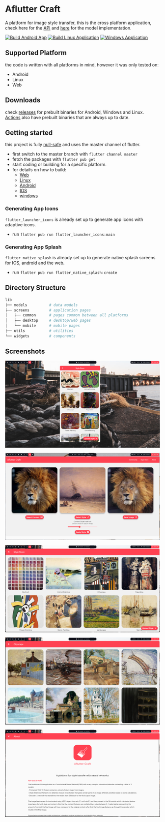 # Aflutter Craft

A platform for image style transfer, this is the cross platform application,
check here for the [API](https://github.com/Blacksuan19/Aflutter-Craft-API) and
[here](https://github.com/Aflutter-Craft/Network) for the model implementation.

[![Build Android App](https://github.com/Aflutter-Craft/App/actions/workflows/build-android-app.yml/badge.svg)](https://github.com/Aflutter-Craft/App/actions/workflows/build-android-app.yml)
[![Build Linux Application](https://github.com/Aflutter-Craft/App/actions/workflows/build-linux-app.yml/badge.svg?branch=master)](https://github.com/Aflutter-Craft/App/actions/workflows/build-linux-app.yml)
[![Windows Application](https://github.com/Aflutter-Craft/App/actions/workflows/build-windows-app.yml/badge.svg)](https://github.com/Aflutter-Craft/App/actions/workflows/build-windows-app.yml)

## Supported Platform

the code is written with all platforms in mind, however it was only tested on:

- Android
- Linux
- Web

## Downloads

check [releases](https://github.com/Aflutter-Craft/App/releases) for prebuilt
binaries for Android, Windows and Linux.
[Actions](https://github.com/Aflutter-Craft/App/actions) also have prebuilt
binaries that are always up to date.

## Getting started

this project is fully [null-safe](https://dart.dev/null-safety) and uses the
master channel of flutter.

- first switch to the master branch with `flutter channel master`
- fetch the packages with `flutter pub get`
- start coding or building for a specific platform.
- for details on how to build:
  - [Web](https://flutter.dev/docs/deployment/web)
  - [Linux](https://flutter.dev/docs/deployment/linux)
  - [Android](https://flutter.dev/docs/deployment/android)
  - [IOS](https://flutter.dev/docs/deployment/ios)
  - [windows](https://flutter.dev/desktop#windows)

### Generating App Icons

`flutter_launcher_icons` is already set up to generate app icons with adaptive
icons.

- run `flutter pub run flutter_launcher_icons:main`

### Generating App Splash

`flutter_native_splash` is already set up to generate native splash screens for
IOS, android and the web.

- run `flutter pub run flutter_native_splash:create`

## Directory Structure

```bash
lib
├── models          # data models
├── screens         # application pages
│   ├── common      # pages common between all platforms
│   ├── desktop     # desktop/web pages
│   └── mobile      # mobile pages
├── utils           # utilities
└── widgets         # components
```

## Screenshots

![mobile](screens/1.png)

![desktop](screens/2.png)

![style store](screens/3.png)

![style view](screens/4.png)

![about](screens/5.png)
